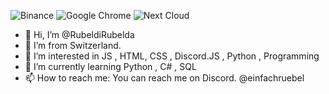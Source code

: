 ![Binance](https://img.shields.io/badge/Binance-FCD535?style=for-the-badge&logo=binance&logoColor=white)
![Google Chrome](https://img.shields.io/badge/Google%20Chrome-4285F4?style=for-the-badge&logo=GoogleChrome&logoColor=white)
![Next Cloud](https://img.shields.io/badge/Next%20Cloud-0B94DE?style=for-the-badge&logo=nextcloud&logoColor=white)

- 👋 Hi, I’m @RubeldiRubelda
- 🧀 I’m from Switzerland.
- 👀 I’m interested in JS , HTML, CSS , Discord.JS , Python , Programming
- 🌱 I’m currently learning  Python , C# , SQL 
- 📫 How to reach me: You can reach me on Discord. @einfachruebel

<!---
RubeldiRubelda/RubeldiRubelda is a ✨ special ✨ repository because its `README.md` (this file) appears on your GitHub profile.
You can click the Preview link to take a look at your changes.
--->
